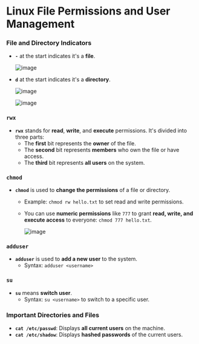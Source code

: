 # Linux File Permissions and User Management

### File and Directory Indicators
- **`-`** at the start indicates it's a **file**.

    ![image](https://github.com/user-attachments/assets/1afea39f-8028-4620-9af2-3a01d7f96771)

- **`d`** at the start indicates it's a **directory**.

  ![image](https://github.com/user-attachments/assets/a55d881e-1e6b-431f-94c6-3996db64afad)



  ![image](https://github.com/user-attachments/assets/2d035399-49e3-453b-9198-14a859129bb8)


### `rwx`
- **`rwx`** stands for **read**, **write**, and **execute** permissions. It's divided into three parts:
  - The **first** bit represents the **owner** of the file.
  - The **second** bit represents **members** who own the file or have access.
  - The **third** bit represents **all users** on the system.

### `chmod`
- **`chmod`** is used to **change the permissions** of a file or directory.
  - Example: `chmod rw hello.txt` to set read and write permissions.
  - You can use **numeric permissions** like `777` to grant **read, write, and execute access** to everyone: `chmod 777 hello.txt`.
 
    ![image](https://github.com/user-attachments/assets/32f9033d-d0a7-4736-8859-6f72b3b70d7b)


### `adduser`
- **`adduser`** is used to **add a new user** to the system.
  - Syntax: `adduser <username>`

### `su`
- **`su`** means **switch user**.
  - Syntax: `su <username>` to switch to a specific user.

### Important Directories and Files
- **`cat /etc/passwd`**: Displays **all current users** on the machine.
- **`cat /etc/shadow`**: Displays **hashed passwords** of the current users.
